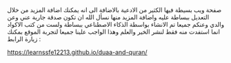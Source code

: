 صفحة ويب بسيطة فيها الكثير من الادعية بالاضافة الى انه يمكنك اضافة المزيد من خلال التعديل ببساطة عليه واضافة المزيد منها 
نسأل الله ان تكون صدقة جارية عني وعن والدي وعنكم جميعا 
تم الانشاء بواسطة الذكاء الاصطناعي ببساطة ولست من كتب الاكواد انما استفدت منه فقط لنشر الخير والعلم وهذا الواجب علينا جميعا 
لتجربة الموقع بمكنك زيارة الرابط :


https://learnssfe12213.github.io/duaa-and-quran/
